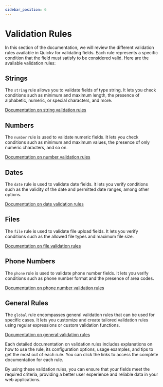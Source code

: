 ```yaml
---
sidebar_position: 6
---
```

# Validation Rules

In this section of the documentation, we will review the different validation rules available in Quickv for validating fields. Each rule represents a specific condition that the field must satisfy to be considered valid. Here are the available validation rules:

## Strings

The `string` rule allows you to validate fields of type string. It lets you check conditions such as minimum and maximum length, the presence of alphabetic, numeric, or special characters, and more.

[Documentation on string validation rules](/docs/validation/rules/string)

## Numbers

The `number` rule is used to validate numeric fields. It lets you check conditions such as minimum and maximum values, the presence of only numeric characters, and so on.

[Documentation on number validation rules](/docs/validation/rules/number)

## Dates

The `date` rule is used to validate date fields. It lets you verify conditions such as the validity of the date and permitted date ranges, among other options.

[Documentation on date validation rules](/docs/validation/rules/date)

## Files

The `file` rule is used to validate file upload fields. It lets you verify conditions such as the allowed file types and maximum file size.

[Documentation on file validation rules](/docs/validation/rules/file)

## Phone Numbers

The `phone` rule is used to validate phone number fields. It lets you verify conditions such as phone number format and the presence of area codes.

[Documentation on phone number validation rules](/docs/validation/rules/phone)

## General Rules

The `global` rule encompasses general validation rules that can be used for specific cases. It lets you customize and create tailored validation rules using regular expressions or custom validation functions.

[Documentation on general validation rules](/docs/validation/rules/global)

Each detailed documentation on validation rules includes explanations on how to use the rule, its configuration options, usage examples, and tips to get the most out of each rule. You can click the links to access the complete documentation for each rule.

By using these validation rules, you can ensure that your fields meet the required criteria, providing a better user experience and reliable data in your web applications.